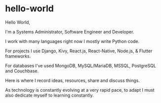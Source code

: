 # hello-world

Hello World,

I'm a Systems Administrator, Software Engineer and Developer.

I work with many languages right now I mostly write Python code.

For projects I use Django, Kivy, React.js, React-Native, Node.js, & Flutter frameworks. 

For databases I've used MongoDB, MySQL/MariaDB, MSSQL, PostgreSQL and Couchbase. 

Here is where I record ideas, resources, share and discuss things. 

As technology is constantly evolving at a very rapid pace, 
to adapt I must also dedicate myself to learning constantly.

